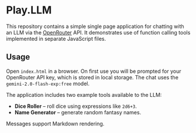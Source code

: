 # Play.LLM

This repository contains a simple single page application for chatting with an LLM via the [OpenRouter](https://openrouter.ai) API. It demonstrates use of function calling tools implemented in separate JavaScript files.

## Usage

Open `index.html` in a browser. On first use you will be prompted for your OpenRouter API key, which is stored in local storage. The chat uses the `gemini-2.0-flash-exp:free` model.

The application includes two example tools available to the LLM:

- **Dice Roller** – roll dice using expressions like `2d6+3`.
- **Name Generator** – generate random fantasy names.

Messages support Markdown rendering.
